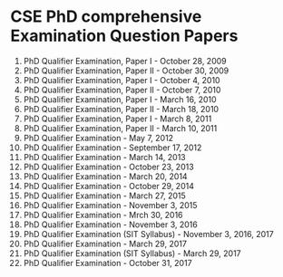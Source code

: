 # CSE PhD comprehensive Examination Question Papers

1. PhD Qualifier Examination, Paper I - October 28, 2009
2. PhD Qualifier Examination, Paper II - October 30, 2009
3. PhD Qualifier Examination, Paper I - October 4, 2010
4. PhD Qualifier Examination, Paper II - October 7, 2010
5. PhD Qualifier Examination, Paper I - March 16, 2010
6. PhD Qualifier Examination, Paper II - March 18, 2010
7. PhD Qualifier Examination, Paper I - March 8, 2011
8. PhD Qualifier Examination, Paper II - March 10, 2011
9. PhD Qualifier Examination - May 7, 2012
10. PhD Qualifier Examination - September 17, 2012
11. PhD Qualifier Examination - March 14, 2013
12. PhD Qualifier Examination - October 23, 2013
13. PhD Qualifier Examination - March 20, 2014
14. PhD Qualifier Examination - October 29, 2014
15. PhD Qualifier Examination - March 27, 2015
16. PhD Qualifier Examination - November 3, 2015
17. PhD Qualifier Examination - Mrch 30, 2016
18. PhD Qualifier Examination - November 3, 2016
19. PhD Qualifier Examination (SIT Syllabus) - November 3, 2016, 2017
20. PhD Qualifier Examination - March 29, 2017
21. PhD Qualifier Examination (SIT Syllabus) - March 29, 2017
22. PhD Qualifier Examination - October 31, 2017
